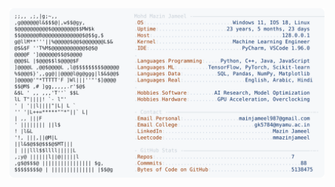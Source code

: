 <picture>
  <source srcset="https://raw.githubusercontent.com/mmazinjameel/mmazinjameel/main/dark_mode.svg?v=1745809497" media="(prefers-color-scheme: dark)">
  <img src="https://raw.githubusercontent.com/mmazinjameel/mmazinjameel/main/light_mode.svg?v=1745809497">
</picture>
